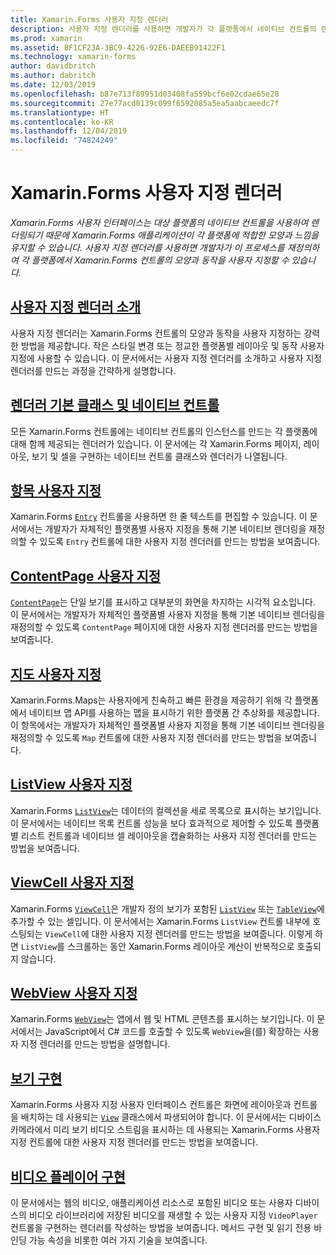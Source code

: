 ```yaml
---
title: Xamarin.Forms 사용자 지정 렌더러
description: 사용자 지정 렌더러를 사용하면 개발자가 각 플랫폼에서 네이티브 컨트롤의 렌더링을 재정의하여 Xamarin.Forms 컨트롤의 모양과 동작을 사용자 지정할 수 있습니다.
ms.prod: xamarin
ms.assetid: BF1CF23A-3BC9-4226-92E6-DAEEB91422F1
ms.technology: xamarin-forms
author: davidbritch
ms.author: dabritch
ms.date: 12/03/2019
ms.openlocfilehash: b87e713f89951d03408fa559bcf6e02cdae65e28
ms.sourcegitcommit: 27e77acd0139c099f6592085a5ea5aabcaeedc7f
ms.translationtype: HT
ms.contentlocale: ko-KR
ms.lasthandoff: 12/04/2019
ms.locfileid: "74824249"
---
```

# <a name="xamarinforms-custom-renderers"></a>Xamarin.Forms 사용자 지정 렌더러

_Xamarin.Forms 사용자 인터페이스는 대상 플랫폼의 네이티브 컨트롤을 사용하여 렌더링되기 때문에 Xamarin.Forms 애플리케이션이 각 플랫폼에 적합한 모양과 느낌을 유지할 수 있습니다. 사용자 지정 렌더러를 사용하면 개발자가 이 프로세스를 재정의하여 각 플랫폼에서 Xamarin.Forms 컨트롤의 모양과 동작을 사용자 지정할 수 있습니다._

## <a name="introduction-to-custom-renderersintroductionmd"></a>[사용자 지정 렌더러 소개](introduction.md)

사용자 지정 렌더러는 Xamarin.Forms 컨트롤의 모양과 동작을 사용자 지정하는 강력한 방법을 제공합니다. 작은 스타일 변경 또는 정교한 플랫폼별 레이아웃 및 동작 사용자 지정에 사용할 수 있습니다. 이 문서에서는 사용자 지정 렌더러를 소개하고 사용자 지정 렌더러를 만드는 과정을 간략하게 설명합니다.

## <a name="renderer-base-classes-and-native-controlsrenderersmd"></a>[렌더러 기본 클래스 및 네이티브 컨트롤](renderers.md)

모든 Xamarin.Forms 컨트롤에는 네이티브 컨트롤의 인스턴스를 만드는 각 플랫폼에 대해 함께 제공되는 렌더러가 있습니다. 이 문서에는 각 Xamarin.Forms 페이지, 레이아웃, 보기 및 셀을 구현하는 네이티브 컨트롤 클래스와 렌더러가 나열됩니다.

## <a name="customizing-an-entryentrymd"></a>[항목 사용자 지정](entry.md)

Xamarin.Forms [`Entry`](xref:Xamarin.Forms.Entry) 컨트롤을 사용하면 한 줄 텍스트를 편집할 수 있습니다. 이 문서에서는 개발자가 자체적인 플랫폼별 사용자 지정을 통해 기본 네이티브 렌더링을 재정의할 수 있도록 `Entry` 컨트롤에 대한 사용자 지정 렌더러를 만드는 방법을 보여줍니다.

## <a name="customizing-a-contentpagecontentpagemd"></a>[ContentPage 사용자 지정](contentpage.md)

[`ContentPage`](xref:Xamarin.Forms.ContentPage)는 단일 보기를 표시하고 대부분의 화면을 차지하는 시각적 요소입니다. 이 문서에서는 개발자가 자체적인 플랫폼별 사용자 지정을 통해 기본 네이티브 렌더링을 재정의할 수 있도록 `ContentPage` 페이지에 대한 사용자 지정 렌더러를 만드는 방법을 보여줍니다.

## <a name="customizing-a-mapmapindexmd"></a>[지도 사용자 지정](map/index.md)

Xamarin.Forms.Maps는 사용자에게 친숙하고 빠른 환경을 제공하기 위해 각 플랫폼에서 네이티브 맵 API를 사용하는 맵을 표시하기 위한 플랫폼 간 추상화를 제공합니다. 이 항목에서는 개발자가 자체적인 플랫폼별 사용자 지정을 통해 기본 네이티브 렌더링을 재정의할 수 있도록 `Map` 컨트롤에 대한 사용자 지정 렌더러를 만드는 방법을 보여줍니다.

## <a name="customizing-a-listviewlistviewmd"></a>[ListView 사용자 지정](listview.md)

Xamarin.Forms [`ListView`](xref:Xamarin.Forms.ListView)는 데이터의 컬렉션을 세로 목록으로 표시하는 보기입니다. 이 문서에서는 네이티브 목록 컨트롤 성능을 보다 효과적으로 제어할 수 있도록 플랫폼별 리스트 컨트롤과 네이티브 셀 레이아웃을 캡슐화하는 사용자 지정 렌더러를 만드는 방법을 보여줍니다.

## <a name="customizing-a-viewcellviewcellmd"></a>[ViewCell 사용자 지정](viewcell.md)

Xamarin.Forms [`ViewCell`](xref:Xamarin.Forms.ViewCell)은 개발자 정의 보기가 포함된 [`ListView`](xref:Xamarin.Forms.ListView) 또는 [`TableView`](xref:Xamarin.Forms.TableView)에 추가할 수 있는 셀입니다. 이 문서에서는 Xamarin.Forms `ListView` 컨트롤 내부에 호스팅되는 `ViewCell`에 대한 사용자 지정 렌더러를 만드는 방법을 보여줍니다. 이렇게 하면 `ListView`를 스크롤하는 동안 Xamarin.Forms 레이아웃 계산이 반복적으로 호출되지 않습니다.

## <a name="customizing-a-webviewhybridwebviewmd"></a>[WebView 사용자 지정](hybridwebview.md)

Xamarin.Forms [`WebView`](xref:Xamarin.Forms.WebView)는 앱에서 웹 및 HTML 콘텐츠를 표시하는 보기입니다. 이 문서에서는 JavaScript에서 C# 코드를 호출할 수 있도록 `WebView`을(를) 확장하는 사용자 지정 렌더러를 만드는 방법을 설명합니다.

## <a name="implementing-a-viewviewmd"></a>[보기 구현](view.md)

Xamarin.Forms 사용자 지정 사용자 인터페이스 컨트롤은 화면에 레이아웃과 컨트롤을 배치하는 데 사용되는 [`View`](xref:Xamarin.Forms.View) 클래스에서 파생되어야 합니다. 이 문서에서는 디바이스 카메라에서 미리 보기 비디오 스트림을 표시하는 데 사용되는 Xamarin.Forms 사용자 지정 컨트롤에 대한 사용자 지정 렌더러를 만드는 방법을 보여줍니다.

## <a name="implementing-a-video-playervideo-playerindexmd"></a>[비디오 플레이어 구현](video-player/index.md)

이 문서에서는 웹의 비디오, 애플리케이션 리소스로 포함된 비디오 또는 사용자 디바이스의 비디오 라이브러리에 저장된 비디오를 재생할 수 있는 사용자 지정 `VideoPlayer` 컨트롤을 구현하는 렌더러를 작성하는 방법을 보여줍니다. 메서드 구현 및 읽기 전용 바인딩 가능 속성을 비롯한 여러 가지 기술을 보여줍니다.
